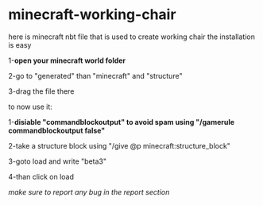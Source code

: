 # minecraft-working-chair

here is minecraft nbt file that is used to create working chair
the installation is easy


1-**open your minecraft world folder** 

2-go to "generated" than "minecraft" and "structure"

3-drag the file there




to now use it:

1-**disiable "commandblockoutput" to avoid spam using "/gamerule commandblockoutput false"**

2-take a structure block using "/give @p minecraft:structure_block"

3-goto load and write "beta3"

4-than click on load

*make sure to report any bug in the report section*
